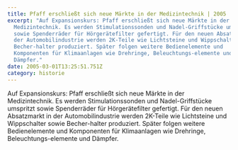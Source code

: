 ```yaml
---
title: Pfaff erschließt sich neue Märkte in der Medizintechnik | 2005
excerpt: "Auf Expansionskurs: Pfaff erschließt sich neue Märkte in der
  Medizintechnik. Es werden Stimulationssonden und Nadel-Griffstücke umspritzt
  sowie Spenderräder für Hörgerätefilter gefertigt. Für den neuen Absatzmarkt in
  der Automobilindustrie werden 2K-Teile wie Lichtsteine und Wippschalter sowie
  Becher-halter produziert. Später folgen ­weitere Bedienelemente und
  Komponenten für Klimaanlagen wie Drehringe, Beleuchtungs-elemente und
  Dämpfer."
date: 2005-03-01T13:25:51.751Z
category: historie
---
```

Auf Expansionskurs: Pfaff erschließt sich neue Märkte in der Medizintechnik. Es werden Stimulationssonden und Nadel-Griffstücke umspritzt sowie Spenderräder für Hörgerätefilter gefertigt. Für den neuen Absatzmarkt in der Automobilindustrie werden 2K-Teile wie Lichtsteine und Wippschalter sowie Becher-halter produziert. Später folgen ­weitere Bedienelemente und Komponenten für Klimaanlagen wie Drehringe, Beleuchtungs-elemente und Dämpfer.